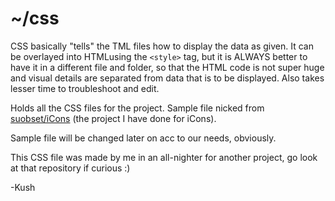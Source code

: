 # ~/css

CSS basically "tells" the TML files how to display the data as given. 
It can be overlayed into HTMLusing the ```<style>``` tag, but it is ALWAYS better to have it in a different file and folder, so that the HTML code is not super huge and visual details are separated from data that is to be displayed. 
Also takes lesser time to troubleshoot and edit. 

Holds all the CSS files for the project. Sample file nicked from <a href="https://github.com/suobset/iCons">suobset/iCons</a> (the project I have done for iCons).

Sample file will be changed later on acc to our needs, obviously.

This CSS file was made by me in an all-nighter for another project, go look at that repository if curious :)

-Kush 
